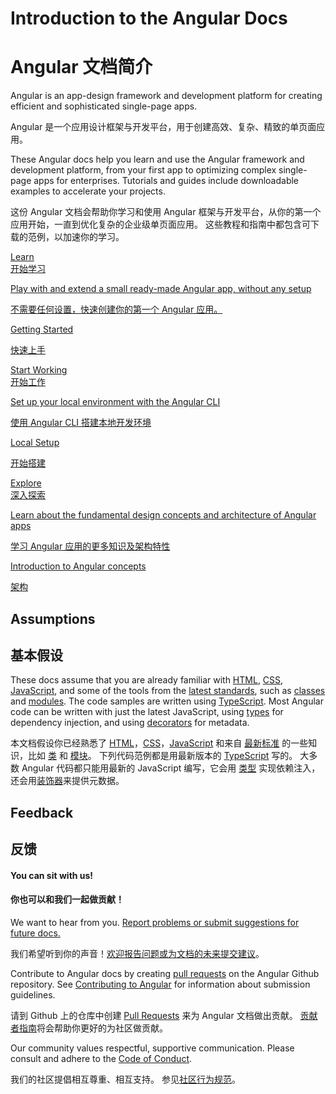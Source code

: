 <h1 class="no-toc">Introduction to the Angular Docs</h1>

<h1 class="no-toc">Angular 文档简介</h1>

Angular is an app-design framework and development platform for creating efficient and sophisticated single-page apps.

Angular 是一个应用设计框架与开发平台，用于创建高效、复杂、精致的单页面应用。

These Angular docs help you learn and use the Angular framework and development platform, from your first app to optimizing complex single-page apps for enterprises.
Tutorials and guides include downloadable examples to accelerate your projects.

这份 Angular 文档会帮助你学习和使用 Angular 框架与开发平台，从你的第一个应用开始，一直到优化复杂的企业级单页面应用。
这些教程和指南中都包含可下载的范例，以加速你的学习。

<div class="card-container">
  <a href="start" class="docs-card" title="Angular Getting Started">
      <section>Learn</section>
      <section>开始学习</section>
      <p>Play with and extend a small ready-made Angular app, without any setup</p>
      <p>不需要任何设置，快速创建你的第一个 Angular 应用。</p>
      <p class="card-footer">Getting Started</p>
      <p class="card-footer">快速上手</p>
  </a>
  <a href="guide/setup-local" class="docs-card"
    title="Angular Local Environment Setup">
      <section>Start Working</section>
      <section>开始工作</section>
      <p>Set up your local environment with the Angular CLI</p>
      <p>使用 Angular CLI 搭建本地开发环境</p>
      <p class="card-footer">Local Setup</p>
      <p class="card-footer">开始搭建</p>
  </a>
  <a href="guide/architecture" class="docs-card" title="Angular App Architecture">
      <section>Explore</section>
      <section>深入探索</section>
      <p>Learn about the fundamental design concepts and architecture of Angular apps</p>
      <p>学习 Angular 应用的更多知识及架构特性</p>
      <p class="card-footer">Introduction to Angular concepts</p>
      <p class="card-footer">架构</p>
  </a>
</div>


## Assumptions

## 基本假设

These docs assume that you are already familiar with [HTML](https://developer.mozilla.org/docs/Learn/HTML/Introduction_to_HTML "Learn HTML"), [CSS](https://developer.mozilla.org/docs/Learn/CSS/First_steps "Learn CSS"), [JavaScript](https://developer.mozilla.org/en-US/docs/Web/JavaScript/A_re-introduction_to_JavaScript "Learn JavaScript"),
and some of the tools from the [latest standards](https://developer.mozilla.org/en-US/docs/Web/JavaScript/Language_Resources "Latest JavaScript standards"), such as [classes](https://developer.mozilla.org/en-US/docs/Web/JavaScript/Reference/Classes "ES2015 Classes") and [modules](https://developer.mozilla.org/en-US/docs/Web/JavaScript/Reference/Statements/import "ES2015 Modules").
The code samples are written using [TypeScript](https://www.typescriptlang.org/ "TypeScript").
Most Angular code can be written with just the latest JavaScript, using [types](https://www.typescriptlang.org/docs/handbook/classes.html "TypeScript Types") for dependency injection, and using [decorators](https://www.typescriptlang.org/docs/handbook/decorators.html "Decorators") for metadata.



本文档假设你已经熟悉了 [HTML](https://developer.mozilla.org/docs/Learn/HTML/Introduction_to_HTML "Learn HTML")，[CSS](https://developer.mozilla.org/docs/Learn/CSS/First_steps "Learn CSS")，[JavaScript](https://developer.mozilla.org/en-US/docs/Web/JavaScript/A_re-introduction_to_JavaScript "Learn JavaScript") 和来自 [最新标准](https://developer.mozilla.org/en-US/docs/Web/JavaScript/Language_Resources "Latest JavaScript standards") 的一些知识，比如  [类](https://developer.mozilla.org/en-US/docs/Web/JavaScript/Reference/Classes "ES2015 Classes") 和 [模块](https://developer.mozilla.org/en-US/docs/Web/JavaScript/Reference/Statements/import "ES2015 Modules")。
下列代码范例都是用最新版本的 [TypeScript](https://www.typescriptlang.org/ "TypeScript") 写的。
大多数 Angular 代码都只能用最新的 JavaScript 编写，它会用 [类型](https://www.typescriptlang.org/docs/handbook/classes.html "TypeScript Types") 实现依赖注入，还会用[装饰器](https://www.typescriptlang.org/docs/handbook/decorators.html "Decorators")来提供元数据。

## Feedback

## 反馈

<h4>You can sit with us!</h4>

<h4>你也可以和我们一起做贡献！</h4>

We want to hear from you. [Report problems or submit suggestions for future docs.](https://github.com/angular/angular/issues/new/choose "Angular GitHub repository new issue form")

我们希望听到你的声音！[欢迎报告问题或为文档的未来提交建议](https://github.com/angular/angular/issues/new/choose "Angular GitHub repository new issue form")。

Contribute to Angular docs by creating
[pull requests](https://github.com/angular/angular/pulls "Angular Github pull requests")
on the Angular Github repository.
See [Contributing to Angular](https://github.com/angular/angular/blob/master/CONTRIBUTING.md "Contributing guide")
for information about submission guidelines.

请到 Github 上的仓库中创建 [Pull Requests](https://github.com/angular/angular/pulls "Angular Github pull requests") 来为 Angular 文档做出贡献。
[贡献者指南](https://github.com/angular/angular/blob/master/CONTRIBUTING.md "贡献者指南")将会帮助你更好的为社区做贡献。

Our community values respectful, supportive communication.
Please consult and adhere to the [Code of Conduct](https://github.com/angular/code-of-conduct/blob/master/CODE_OF_CONDUCT.md "Contributor code of conduct").

我们的社区提倡相互尊重、相互支持。
参见[社区行为规范](https://github.com/angular/code-of-conduct/blob/master/CODE_OF_CONDUCT.md "contributor code of conduct")。
